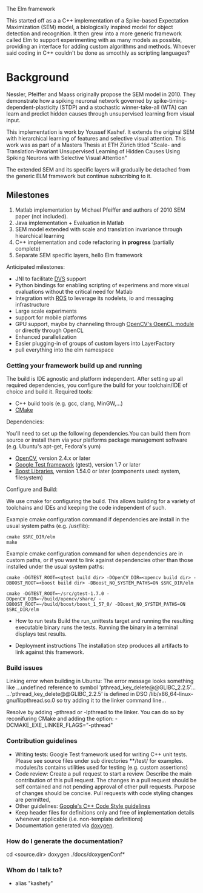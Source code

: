 The Elm framework

This started off as a a C++ implementation of a Spike-based Expectation Maximization (SEM) model, a biologically inspired model for object detection and recognition.
It then grew into a more generic framework called Elm to support experimenting with as many models as possible, providing an interface for adding custom algorithms and methods.
Whoever said coding in C++ couldn't be done as smoothly as scripting languages?

# Background #

Nessler, Pfeiffer and Maass originally propose the SEM model in 2010. They demonstrate how a spiking neuronal network governed by spike-timing-dependent-plasticity (STDP) and a stochastic winner-take-all (WTA) can learn and predict hidden causes through unsupervised learning from visual input.

This implementation is work by Youssef Kashef. It extends the original SEM with hierarchical learning of features and selective visual attention. This work was as part of a Masters Thesis at ETH Zürich titled "Scale- and Translation-Invariant Unsupervised Learning of Hidden Causes Using Spiking Neurons with Selective Visual Attention"

The extended SEM and its specific layers will gradually be detached from the generic ELM framework but continue subscribing to it.

## Milestones ##

1. Matlab implementation by Michael Pfeiffer and authors of 2010 SEM paper (not included).
2. Java implementation + Evaluation in Matlab
3. SEM model extended with scale and translation invariance through hiearchical learning
4. C++ implementation and code refactoring **in progress** (partially complete)
5. Separate SEM specific layers, hello Elm framework
  
Anticipated milestones:
  
* JNI to facilitate [DVS](http://siliconretina.ini.uzh.ch/wiki/index.php) support
* Python bindings for enabling scripting of experimens and more visual evaluations without the critical need for Matlab
* Integration with [ROS](http://www.ros.org/) to leverage its nodelets, io and messaging infrastructure
* Large scale experiments
* support for mobile platforms
* GPU support, maybe by channeling through [OpenCV's OpenCL module](http://docs.opencv.org/modules/ocl/doc/introduction.html) or directly through OpenCL
* Enhanced parallelization
* Easier plugging-in of groups of custom layers into LayerFactory
* pull everything into the elm namespace

### Getting your framework build up and running ###

The build is IDE agnostic and platform independent. After setting up all required dependencies, you configure the build for your toolchain/IDE of choice and build it.
Required tools:

* C++ build tools (e.g. gcc, clang, MinGW,...)
* [CMake](http://www.cmake.org/)
  
Dependencies:
  
You'll need to set up the following dependencies.You can build them from source or install them via your platforms package management software (e.g. Ubuntu's apt-get, Fedora's yum)
  
* [OpenCV](http://opencv.org/), version 2.4.x or later
* [Google Test framework](https://code.google.com/p/googletest/) (gtest), version 1.7 or later
* [Boost Libraries](http://www.boost.org/), version 1.54.0 or later (components used: system, filesystem)
  
  
Configure and Build:
  
We use cmake for configuring the build. This allows building for a variety of toolchains and IDEs and keeping the code independent of such.
  
Example cmake configuration command if dependencies are install in the usual system paths (e.g. /usr/lib):
  
    cmake $SRC_DIR/elm
    make
  
Example cmake configuration command for when dependencies are in custom paths, or if you want to link against dependencies other than those installed under the usual system paths:
  
    cmake -DGTEST_ROOT=<gtest build dir> -DOpenCV_DIR=<opencv build dir> -DBOOST_ROOT=<boost build dir> -DBoost_NO_SYSTEM_PATHS=ON $SRC_DIR/elm
  
    cmake -DGTEST_ROOT=~/src/gtest-1.7.0 -DOpenCV_DIR=~/build/opencv/share/ -DBOOST_ROOT=~/build/boost/boost_1_57_0/ -DBoost_NO_SYSTEM_PATHS=ON $SRC_DIR/elm

* How to run tests
Build the run_unittests target and running the resulting executable binary runs the tests. Running the binary in a terminal displays test results.

* Deployment instructions
The installation step produces all artifacts to link against this framework.

### Build issues ###

Linking error when building in Ubuntu:
The error message looks something like
...undefined reference to symbol 'pthread_key_delete@@GLIBC_2.2.5'...
...'pthread_key_delete@@GLIBC_2.2.5' is defined in DSO /lib/x86_64-linux-gnu/libpthread.so.0 so try adding it to the linker command line...

Resolve by adding -pthread or -lpthread to the linker. You can do so by reconifuring CMake and adding the option:
-DCMAKE_EXE_LINKER_FLAGS="-pthread"

### Contribution guidelines ###

* Writing tests: Google Test framework used for writing C++ unit tests. Please see source files under sub directories **/test/ for examples. modules/ts contains utilities used for testing (e.g. custom assertions)
* Code review: Create a pull request to start a review. Describe the main contribution of this pull request. The changes in a pull request should be self contained and not pending approval of other pull requests. Purpose of changes should be concise. Pull requests with code styling changes are permitted, 
* Other guidelines: [Google's C++ Code Style guidelines](http://google-styleguide.googlecode.com/svn/trunk/cppguide.html)
* Keep header files for definitions only and free of implementation details whenever applicable (i.e. non-template definitions)
* Documentation generated via [doxygen](http://www.stack.nl/~dimitri/doxygen/).
  
### How do I generate the documentation? ###

cd <source.dir>
doxygen ./docs/doxygenConf*

### Whom do I talk to? ###

* alias "kashefy"
